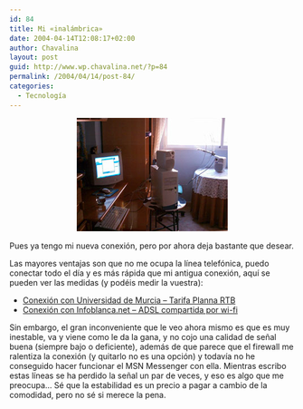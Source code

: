```yaml
---
id: 84
title: Mi «inalámbrica»
date: 2004-04-14T12:08:17+02:00
author: Chavalina
layout: post
guid: http://www.wp.chavalina.net/?p=84
permalink: /2004/04/14/post-84/
categories:
  - Tecnología
---
```

<p align="center">
  <a href="imagenes/fotos/inalambrica.jpg" target="_blank"><img src="/imagenes/fotos/thumbs/inalambrica.jpg" alt="inalambrica" width="267" height="200" border="0" /></a>
</p>

Pues ya tengo mi nueva conexi&oacute;n, pero por ahora deja bastante que desear.

Las mayores ventajas son que no me ocupa la l&iacute;nea telef&oacute;nica, puedo conectar todo el d&iacute;a y es más rápida que mi antigua conexi&oacute;n, aqu&iacute; se pueden ver las medidas (y podéis medir la vuestra):

  * <a href="http://213.4.114.108/cgi-bin/downstream3.asp?bytes=409600&#038;horaIni=1067113207.609&#038;horaFin=1067113374.539" target="_blank">Conexi&oacute;n con Universidad de Murcia &#8211; Tarifa Planna RTB </a>
  * <a href="http://213.4.114.108/cgi-bin/downstream3.asp?bytes=409600&#038;horaIni=1081966568.215&#038;horaFin=1081966631.627" target="_blank">Conexi&oacute;n con Infoblanca.net &#8211; ADSL compartida por wi-fi </a>

Sin embargo, el gran inconveniente que le veo ahora mismo es que es muy inestable, va y viene como le da la gana, y no cojo una calidad de se&ntilde;al buena (siempre bajo o deficiente), además de que parece que el firewall me ralentiza la conexi&oacute;n (y quitarlo no es una opci&oacute;n) y todav&iacute;a no he conseguido hacer funcionar el MSN Messenger con ella. Mientras escribo estas l&iacute;neas se ha perdido la se&ntilde;al un par de veces, y eso es algo que me preocupa… Sé que la estabilidad es un precio a pagar a cambio de la comodidad, pero no sé si merece la pena.